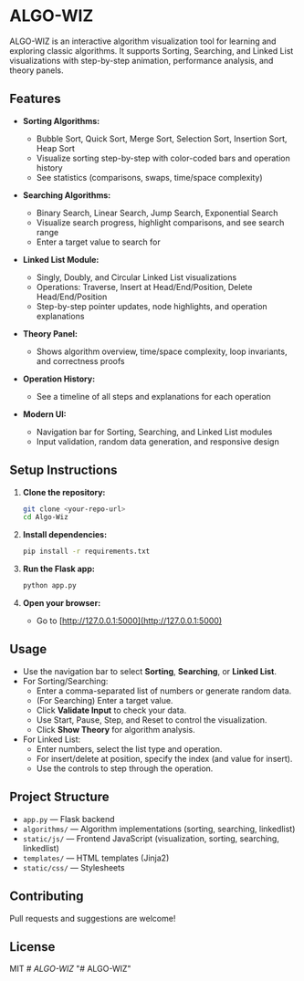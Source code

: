 # ALGO-WIZ

ALGO-WIZ is an interactive algorithm visualization tool for learning and exploring classic algorithms. It supports Sorting, Searching, and Linked List visualizations with step-by-step animation, performance analysis, and theory panels.

## Features

- **Sorting Algorithms:**
  - Bubble Sort, Quick Sort, Merge Sort, Selection Sort, Insertion Sort, Heap Sort
  - Visualize sorting step-by-step with color-coded bars and operation history
  - See statistics (comparisons, swaps, time/space complexity)

- **Searching Algorithms:**
  - Binary Search, Linear Search, Jump Search, Exponential Search
  - Visualize search progress, highlight comparisons, and see search range
  - Enter a target value to search for

- **Linked List Module:**
  - Singly, Doubly, and Circular Linked List visualizations
  - Operations: Traverse, Insert at Head/End/Position, Delete Head/End/Position
  - Step-by-step pointer updates, node highlights, and operation explanations

- **Theory Panel:**
  - Shows algorithm overview, time/space complexity, loop invariants, and correctness proofs

- **Operation History:**
  - See a timeline of all steps and explanations for each operation

- **Modern UI:**
  - Navigation bar for Sorting, Searching, and Linked List modules
  - Input validation, random data generation, and responsive design

## Setup Instructions

1. **Clone the repository:**
   ```bash
   git clone <your-repo-url>
   cd Algo-Wiz
   ```

2. **Install dependencies:**
   ```bash
   pip install -r requirements.txt
   ```

3. **Run the Flask app:**
   ```bash
   python app.py
   ```

4. **Open your browser:**
   - Go to [http://127.0.0.1:5000](http://127.0.0.1:5000)

## Usage

- Use the navigation bar to select **Sorting**, **Searching**, or **Linked List**.
- For Sorting/Searching:
  - Enter a comma-separated list of numbers or generate random data.
  - (For Searching) Enter a target value.
  - Click **Validate Input** to check your data.
  - Use Start, Pause, Step, and Reset to control the visualization.
  - Click **Show Theory** for algorithm analysis.
- For Linked List:
  - Enter numbers, select the list type and operation.
  - For insert/delete at position, specify the index (and value for insert).
  - Use the controls to step through the operation.

## Project Structure

- `app.py` — Flask backend
- `algorithms/` — Algorithm implementations (sorting, searching, linkedlist)
- `static/js/` — Frontend JavaScript (visualization, sorting, searching, linkedlist)
- `templates/` — HTML templates (Jinja2)
- `static/css/` — Stylesheets

## Contributing
Pull requests and suggestions are welcome!

## License
MIT #   _ A L G O - W I Z _  
 "# ALGO-WIZ" 
